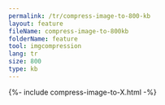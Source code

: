 ```yaml
---
permalink: /tr/compress-image-to-800-kb
layout: feature
fileName: compress-image-to-800kb
folderName: feature
tool: imgcompression
lang: tr
size: 800
type: kb
---
```


{%- include compress-image-to-X.html -%}
